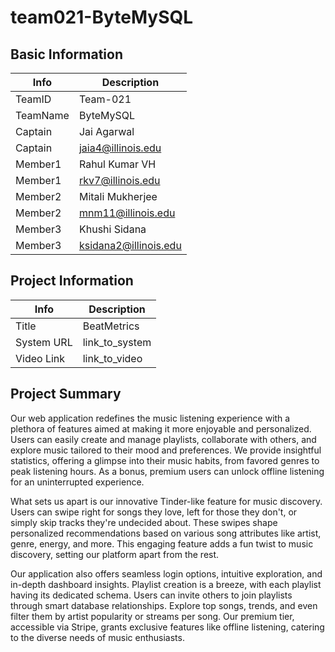 # team021-ByteMySQL

## Basic Information

|   Info      |        Description     |
| ----------- | ---------------------- |
| TeamID      |        Team-021        |
| TeamName    |        ByteMySQL       |
| Captain     |       Jai Agarwal      |
| Captain     |    jaia4@illinois.edu  |
| Member1     |     Rahul Kumar VH     |
| Member1     |    rkv7@illinois.edu   |
| Member2     |    Mitali Mukherjee    |
| Member2     |   mnm11@illinois.edu   |
| Member3     |      Khushi Sidana     |
| Member3     |  ksidana2@illinois.edu |

## Project Information

|   Info      |        Description     |
| ----------- | ---------------------- |
|  Title      |       BeatMetrics      |
| System URL  |      link_to_system    |
| Video Link  |      link_to_video     |

## Project Summary

Our web application redefines the music listening experience with a plethora of features aimed at making it more enjoyable and personalized. Users can easily create and manage playlists, collaborate with others, and explore music tailored to their mood and preferences. We provide insightful statistics, offering a glimpse into their music habits, from favored genres to peak listening hours. As a bonus, premium users can unlock offline listening for an uninterrupted experience.

What sets us apart is our innovative Tinder-like feature for music discovery. Users can swipe right for songs they love, left for those they don't, or simply skip tracks they're undecided about. These swipes shape personalized recommendations based on various song attributes like artist, genre, energy, and more. This engaging feature adds a fun twist to music discovery, setting our platform apart from the rest.

Our application also offers seamless login options, intuitive exploration, and in-depth dashboard insights. Playlist creation is a breeze, with each playlist having its dedicated schema. Users can invite others to join playlists through smart database relationships. Explore top songs, trends, and even filter them by artist popularity or streams per song. Our premium tier, accessible via Stripe, grants exclusive features like offline listening, catering to the diverse needs of music enthusiasts.
